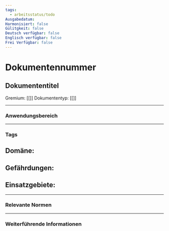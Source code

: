 ```yaml
---
tags:
  - arbeitsstatus/todo
Ausgabedatum: 
Harmonisiert: false
Gülitgkeit: false
Deutsch verfügbar: false
Englisch verfügbar: false
Frei Verfügbar: false
---
```


# Dokumentennummer
## Dokumententitel

Gremium: [[]]
Dokumententyp: [[]]


***
### Anwendungsbereich


***
### Tags

Domäne:
- 

Gefährdungen:
- 

Einsatzgebiete:
- 

***
### Relevante Normen


***
### Weiterführende Informationen

